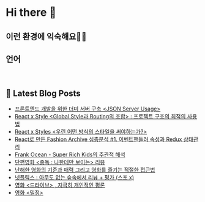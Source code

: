 # Hi there 👋

## 이런 환경에 익숙해요✍🏼

## 언어

<p>
  <img alt="" src= "https://img.shields.io/badge/JavaScript-F7DF1E?style=flat-square&logo=JavaScript&logoColor=white"/> 
  <img alt="" src= "https://img.shields.io/badge/TypeScript-black?logo=typescript&logoColor=blue"/>
</p>

## 📕 Latest Blog Posts

<ul><li><a href='https://wonbin109.tistory.com/74' target='_blank'>프론트엔드 개발을 위한 더미 서버 구축 &lt;JSON Server Usage&gt;</a></li><li><a href='https://wonbin109.tistory.com/73' target='_blank'>React x Style &lt;Global Style과 Routing의 조합&gt; : 프로젝트 구조의 최적의 사용법</a></li><li><a href='https://wonbin109.tistory.com/72' target='_blank'>React x Styles &lt;우린 어떤 방식의 스타일을 써야하는가?&gt;</a></li><li><a href='https://wonbin109.tistory.com/71' target='_blank'>React로 만든 Fashion Archive 심층분석 #1.  이벤트핸들러 속성과 Redux 상태관리</a></li><li><a href='https://wonbin109.tistory.com/70' target='_blank'>Frank Ocean - Super Rich Kids의 주관적 해석</a></li><li><a href='https://wonbin109.tistory.com/69' target='_blank'>단편영화 &lt;중독 : 나한테만 보이는&gt; 리뷰</a></li><li><a href='https://wonbin109.tistory.com/68' target='_blank'>난해한 영화의 기준과 매력 그리고 영화를 즐기는 적절한 접근법</a></li><li><a href='https://wonbin109.tistory.com/67' target='_blank'>넷플릭스 : 아무도 없는 숲속에서 리뷰 + 평가 (스포 x)</a></li><li><a href='https://wonbin109.tistory.com/65' target='_blank'>영화 &lt;드라이브&gt; , 지극히 개인적인 평론</a></li><li><a href='https://wonbin109.tistory.com/64' target='_blank'>영화 &lt;밀정&gt;</a></li></ul>
